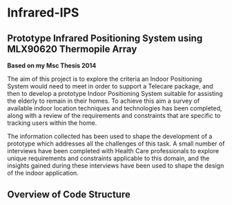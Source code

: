 # Infrared-IPS
## Prototype Infrared Positioning System using MLX90620 Thermopile Array

**Based on my Msc Thesis 2014**

The aim of this project is to explore the criteria an Indoor Positioning System would need to meet in order to support a Telecare package, and then to develop a prototype Indoor Positioning System suitable for assisting the elderly to remain in their homes.
To achieve this aim a survey of available indoor location techniques and technologies has been completed, along with a review of the requirements and constraints that are specific to tracking users within the home.

The information collected has been used to shape the development of a prototype which addresses all the challenges of this task. 
A small number of interviews have been completed with Health Care professionals to explore unique requirements and constraints applicable to this domain, and the insights gained during these interviews have been used to shape the design of the indoor application.

## Overview of Code Structure






